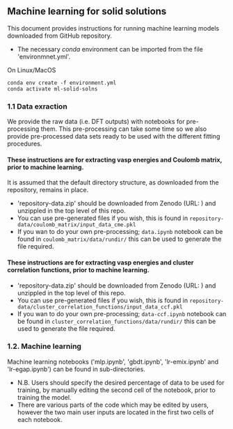 ## Machine learning for solid solutions

This document provides instructions for running machine learning models downloaded from GitHub repository. 

* The necessary _conda_ environment can be imported from the file 'environmnet.yml'.

On Linux/MacOS
```
conda env create -f environment.yml
conda activate ml-solid-solns
```

### 1.1 Data exraction

We provide the raw data (i.e. DFT outputs) with notebooks for pre-processing them. This pre-processing can take some time so we also provide pre-processed data sets ready to be used with the different fitting procedures.

#### These instructions are for extracting vasp energies and Coulomb matrix, prior to machine learning. 

It is assumed that the default directory structure, as downloaded from the repository, remains in place. 

* 'repository-data.zip' should be downloaded from Zenodo (URL: ) and unzippled in the top level of this repo.
* You can use pre-generated files if you wish, this is found in `repository-data/coulomb_matrix/input_data_cme.pkl`
* If you wan to do your own pre-processing;  `data.ipynb` notebook can be found in `coulomb_matrix/data/rundir/` this can be used to generate the file required. 

#### These instructions are for extracting vasp energies and cluster correlation functions, prior to machine learning. 

* 'repository-data.zip' should be downloaded from Zenodo (URL: ) and unzippled in the top level of this repo.
* You can use pre-generated files if you wish, this is found in `repository-data/cluster_correlation_functions/input_data_ccf.pkl`
* If you wan to do your own pre-processing;  `data-ccf.ipynb` notebook can be found in `cluster_correlation_functions/data/rundir/` this can be used to generate the file required. 

### 1.2. Machine learning
Machine learning notebooks ('mlp.ipynb', 'gbdt.ipynb', 'lr-emix.ipynb' and 'lr-egap.ipynb') can be found in sub-directories.

* N.B. Users should specify the desired percentage of data to be used for training, by manually editing the second cell of the notebook, 
  prior to training the model. 
* There are various parts of the code which may be edited by users, however the two main user inputs are located in the first two cells
  of each notebook. 
